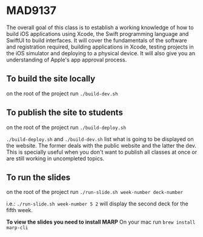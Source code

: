 # MAD9137

The overall goal of this class is to establish a working knowledge of how to build iOS applications using Xcode, the Swift programming language and SwiftUI to build interfaces. It will cover the fundamentals of the software and registration required, building applications in Xcode, testing projects in the iOS simulator and deploying to a physical device. It will also give you an understanding of Apple's app approval process.

## To build the site locally

on the root of the project run `./build-dev.sh`

## To publish the site to students

on the root of the project run `./build-deploy.sh`


`./build-deploy.sh` and `./build-dev.sh` list what is going to be displayed on the website. The former deals with the public website and the latter the dev. This is specially useful when you don't want to publish all classes at once or are still working in uncompleted topics.

## To run the slides

on the root of the project run `./run-slide.sh week-number deck-number`

i.e.: `./run-slide.sh week-number 5 2` will display the second deck for the fifth week.

**To view the slides you need to install MARP** 
On your mac run `brew install marp-cli`